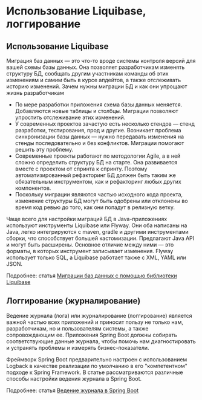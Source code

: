 Использование Liquibase, логгирование
=====================================

## Использование Liquibase

Миграция баз данных — это что-то вроде системы контроля версий для вашей схемы базы данных. Она позволяет разработчикам изменять структуру БД, сообщать другим участникам команды об этих изменениям и самим быть в курсе апдейтов, а также отслеживать историю изменений.
Зачем нужны миграции БД и как они упрощают жизнь разработчикам

- По мере разработки приложения схема базы данных меняется. Добавляются новые таблицы и столбцы. Миграции позволяют упростить отслеживание этих изменений.
- У современных проектов зачастую есть несколько стендов — стенд разработки, тестирования, прод и другие. Возникает проблема синхронизации базы данных — нужно передавать изменения на стенды последовательно и без конфликтов. Миграции помогают решить эту проблему.
- Современные проекты работают по методологии Agile, а в ней сложно определить структуру БД на старте. Она развивается вместе с проектом от спринта к спринту. Поэтому автоматизированный рефакторинг БД должен быть таким же обязательным инструментом, как и рефакторинг любых других компонентов.
- Поскольку миграции являются частью исходного кода проекта, изменение структуры БД могут быть одобрены или отклонены во время код ревью до того, как они попадут в релизную ветку.

Чаще всего для настройки миграций БД в Java-приложениях используют инструменты Liquibase или Flyway. Они оба написаны на Java, легко интегрируются с maven, gradle и другими инструментами сборки, что способствует большей кастомизации. Предлагают Java API и могут быть расширены. Основное отличие между ними — это форматы, в которых инструмент записывает изменения. Flyway использует только SQL, а Liquibase работает также с XML, YAML или JSON.

Подробнее: статья [Миграции баз данных с помощью библиотеки Liquibase](https://tproger.ru/articles/migracii-baz-dannyh-s-pomoshhju-biblioteki-liquibase)

## Логгирование (журналирование)

Ведение журнала (лога) или журналирование (логгирование) является важной частью всех приложений и приносит пользу не только нам, разработчикам, но и пользователям системы, а также сопровождающим ее. Приложения Spring Boot должны собирать соответствующие данные журнала, чтобы помочь нам диагностировать и устранять проблемы и измерять бизнес-показатели.

Фреймворк Spring Boot предварительно настроен с использованием Logback в качестве реализации по умолчанию в его "компетентном" подходе к Spring Framework. В статье рассматриваются различные способы настройки ведения журнала в Spring Boot.

Подробнее: статья [Ведение журнала в Spring Boot](https://habr.com/ru/articles/521950/)
